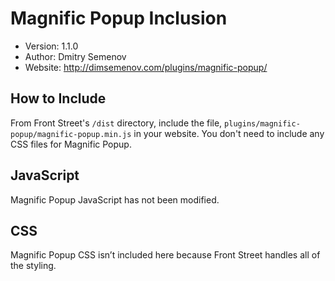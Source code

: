 # Magnific Popup Inclusion

* Version: 1.1.0
* Author: Dmitry Semenov
* Website: http://dimsemenov.com/plugins/magnific-popup/

## How to Include

From Front Street's `/dist` directory, include the file, `plugins/magnific-popup/magnific-popup.min.js` in your website. You don't need to include any CSS files for Magnific Popup.

## JavaScript

Magnific Popup JavaScript has not been modified.

## CSS

Magnific Popup CSS isn’t included here because Front Street handles all of the styling.
